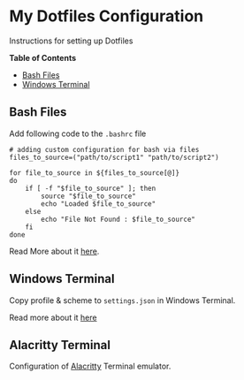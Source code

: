 # My Dotfiles Configuration

Instructions for setting up Dotfiles

**Table of Contents**

- [Bash Files](#bash-files)
- [Windows Terminal](#windows-terminal)

## Bash Files

Add following code to the `.bashrc` file

```shell
# adding custom configuration for bash via files
files_to_source=("path/to/script1" "path/to/script2")

for file_to_source in ${files_to_source[@]}
do
    if [ -f "$file_to_source" ]; then
        source "$file_to_source"
        echo "Loaded $file_to_source"
    else
        echo "File Not Found : $file_to_source"
    fi
done
```

Read More about it [here](https://www.baeldung.com/linux/bashrc-add-files).

## Windows Terminal

Copy profile & scheme to `settings.json` in Windows Terminal.

Read more about it [here](https://learn.microsoft.com/en-us/windows/terminal/)

## Alacritty Terminal

Configuration of [Alacritty](https://alacritty.org/) Terminal emulator.
